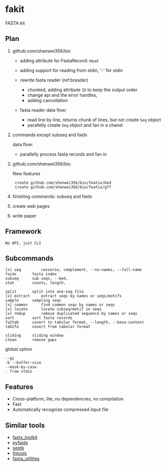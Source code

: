 # fakit

FASTA kit

## Plan

1. github.com/shenwei356/bio

    - adding attribute for FastaRecord: `Head`

    - adding support for reading from stdin, '-' for stdin

    - rewrite fasta reader (ref:breader)

        - chunked, adding attribute `ID` to keep the output order
        - change api and the error handles,
        - adding cancellation

    - fasta reader data flow:

        - read line by line, returns chunk of lines, but not create `Seq` object
        - parallelly create `Seq` object and fan in a chanel


2. commands except subseq and faidx

    data flow:

    - parallelly process fasta records and fan in

3. github.com/shenwei356/bio

    New features

        create github.com/shenwei356/bio/featio/bed
        create github.com/shenwei356/bio/featio/gff

4. finishing commands: subseq and faidx

5. create web pages

6. write paper

## Framework

    No API, just CLI

## Subcommands

    [x] seq         revserse, complement, --no-names, --full-name
    faidx       fasta index
    subseq      sub seqs, --bed,
    stat        counts, length,

    split       split into one-seq file
    [x] extract     extract seqs by names or seqs/motifs
    sample      sampling seqs
    [x] common      find common seqs by names or seqs
    [x] locate      locate subseq/motif in seqs
    [x] rmdup       remove duplicated sequence by names or seqs
    sort        sort fasta records
    fa2tab      covert to tabular format, --length, --base-content
    tab2fa      covert from tabular format

    sliding     sliding window
    clean       remove gaps

global option

    --gz
    -b --buffer-size
    --mask-by-case
    - from stdin

## Features

- Cross-platform, lite, no dependencies, no compilation
- Fast
- Automatically recognize compressed input file

## Similar tools

- [fastx_toolkit](http://hannonlab.cshl.edu/fastx_toolkit/)
- [pyfaidx](https://github.com/mdshw5/pyfaidx)
- [seqtk](https://github.com/lh3/seqtk)
- [fqtools](https://github.com/alastair-droop/fqtools)
- [fasta_utilities](https://github.com/jimhester/fasta_utilities)
